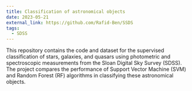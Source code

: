 ```yaml
---
title: Classification of astronomical objects
date: 2023-05-21
external_link: https://github.com/Rafid-Ben/SSDS
tags:
  - SDSS
---
```


This repository contains the code and dataset for the supervised classification of stars, galaxies, and quasars using photometric and spectroscopic measurements from the Sloan Digital Sky Survey (SDSS). The project compares the performance of Support Vector Machine (SVM) and Random Forest (RF) algorithms in classifying these astronomical objects.



<!--more-->
